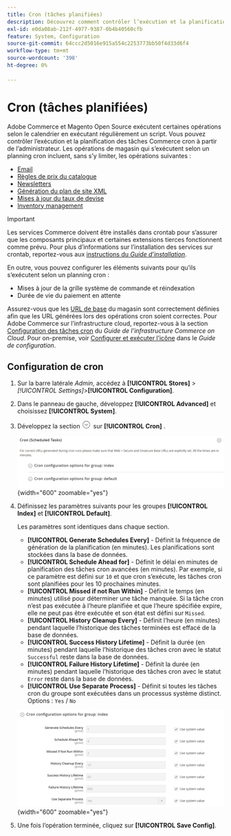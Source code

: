 ```yaml
---
title: Cron (tâches planifiées)
description: Découvrez comment contrôler l’exécution et la planification des tâches Commerce cron à partir de l’administrateur.
exl-id: e0da08ab-212f-4977-9387-0b4b40560cfb
feature: System, Configuration
source-git-commit: 64ccc2d5016e915a554c2253773bb50f4d33d6f4
workflow-type: tm+mt
source-wordcount: '398'
ht-degree: 0%

---
```


# Cron (tâches planifiées)

Adobe Commerce et Magento Open Source exécutent certaines opérations selon le calendrier en exécutant régulièrement un script. Vous pouvez contrôler l’exécution et la planification des tâches Commerce cron à partir de l’administrateur. Les opérations de magasin qui s’exécutent selon un planning cron incluent, sans s’y limiter, les opérations suivantes :

- [Email](email-communications.md)
- [Règles de prix du catalogue](../merchandising-promotions/price-rules-catalog.md)
- [Newsletters](../merchandising-promotions/newsletters.md)
- [Génération du plan de site XML](../merchandising-promotions/sitemap-xml.md)
- [Mises à jour du taux de devise](../stores-purchase/currency-update.md)
- [Inventory management](../inventory-management/introduction.md)

>[!IMPORTANT]
>
>Les services Commerce doivent être installés dans crontab pour s’assurer que les composants principaux et certaines extensions tierces fonctionnent comme prévu. Pour plus d’informations sur l’installation des services sur crontab, reportez-vous aux [instructions du _Guide d’installation_](https://experienceleague.adobe.com/docs/commerce-operations/installation-guide/next-steps/configuration.html?lang=fr).

En outre, vous pouvez configurer les éléments suivants pour qu’ils s’exécutent selon un planning cron :

- Mises à jour de la grille système de commande et réindexation
- Durée de vie du paiement en attente

Assurez-vous que les [URL de base](../stores-purchase/store-urls.md) du magasin sont correctement définies afin que les URL générées lors des opérations cron soient correctes. Pour Adobe Commerce sur l’infrastructure cloud, reportez-vous à la section [Configuration des tâches cron](https://experienceleague.adobe.com/docs/commerce-cloud-service/user-guide/configure/app/properties/crons-property.html?lang=fr) du _Guide de l’infrastructure Commerce on Cloud_. Pour on-premise, voir [Configurer et exécuter l’icône](https://experienceleague.adobe.com/docs/commerce-operations/configuration-guide/cli/configure-cron-jobs.html?lang=fr) dans le _Guide de configuration_.

## Configuration de cron

1. Sur la barre latérale _Admin_, accédez à **[!UICONTROL Stores]** > _[!UICONTROL Settings]_>**[!UICONTROL Configuration]**.

1. Dans le panneau de gauche, développez **[!UICONTROL Advanced]** et choisissez **[!UICONTROL System]**.

1. Développez la section ![Sélecteur d’extension](../assets/icon-display-expand.png) sur **[!UICONTROL Cron]** .

   ![Configuration avancée - tâches cron](../configuration-reference/advanced/assets/system-cron.png){width="600" zoomable="yes"}

1. Définissez les paramètres suivants pour les groupes **[!UICONTROL Index]** et **[!UICONTROL Default]**.

   Les paramètres sont identiques dans chaque section.

   - **[!UICONTROL Generate Schedules Every]** - Définit la fréquence de génération de la planification (en minutes). Les planifications sont stockées dans la base de données.
   - **[!UICONTROL Schedule Ahead for]** - Définit le délai en minutes de planification des tâches cron avancées (en minutes). Par exemple, si ce paramètre est défini sur `10` et que cron s’exécute, les tâches cron sont planifiées pour les 10 prochaines minutes.
   - **[!UICONTROL Missed if not Run Within]** - Définit le temps (en minutes) utilisé pour déterminer une tâche manquée. Si la tâche cron n’est pas exécutée à l’heure planifiée et que l’heure spécifiée expire, elle ne peut pas être exécutée et son état est défini sur `Missed`.
   - **[!UICONTROL History Cleanup Every]** - Définit l’heure (en minutes) pendant laquelle l’historique des tâches terminées est effacé de la base de données.
   - **[!UICONTROL Success History Lifetime]** - Définit la durée (en minutes) pendant laquelle l’historique des tâches cron avec le statut `Successful` reste dans la base de données.
   - **[!UICONTROL Failure History Lifetime]** - Définit la durée (en minutes) pendant laquelle l’historique des tâches cron avec le statut `Error` reste dans la base de données.
   - **[!UICONTROL Use Separate Process]** - Définit si toutes les tâches cron du groupe sont exécutées dans un processus système distinct. Options : `Yes` / `No`

   ![Configuration avancée - index de groupe cron](../configuration-reference/advanced/assets/system-cron-group-index.png){width="600" zoomable="yes"}

1. Une fois l’opération terminée, cliquez sur **[!UICONTROL Save Config]**.
